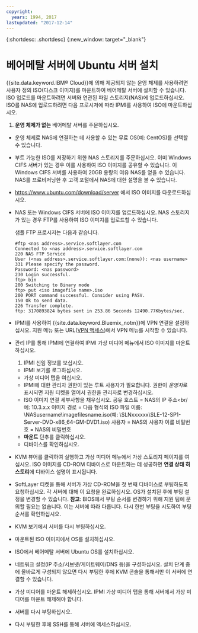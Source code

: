 ```yaml
---
copyright:
  years: 1994, 2017
lastupdated: "2017-12-14"
---
```


{:shortdesc: .shortdesc}
{:new_window: target="_blank"}

# 베어메탈 서버에 Ubuntu 서버 설치

{{site.data.keyword.IBM&reg; Cloud}}에 의해 제공되지 않는 운영 체제를 사용하려면 사용자 정의 ISO(디스크 이미지)를 마운트하여 베어메탈 서버에 설치할 수 있습니다. ISO 업로드를 마운트하려면 서버와 연관된 파일 스토리지(NAS)에 업로드하십시오. ISO를 NAS에 업로드하려면 다음 프로시저에 따라 IPMI를 사용하여 ISO에 마운트하십시오.
1. **운영 체제가 없는** 베어메탈 서버를 주문하십시오. 
* 운영 체제로 NAS에 연결하는 데 사용할 수 있는 무료 OS(예: CentOS)를 선택할 수 있습니다.
* 부트 가능한 ISO를 저장하기 위한 NAS 스토리지를 주문하십시오. 이미 Windows CIFS 서버가 있는 경우 이를 사용하여 ISO 이미지를 공유할 수 있습니다. 이 Windows CIFS 서버를 사용하여 20GB 용량의 여유 NAS를 얻을 수 있습니다. NAS를 프로비저닝한 후 고객 포털에서 NAS에 대한 설명을 볼 수 있습니다.
* https://www.ubuntu.com/download/server 에서 ISO 이미지를 다운로드하십시오.
* NAS 또는 Windows CIFS 서버에 ISO 이미지를 업로드하십시오. NAS 스토리지가 있는 경우 FTP를 사용하여 ISO 이미지를 업로드할 수 있습니다.

  샘플 FTP 프로시저는 다음과 같습니다.
  ```
  #ftp <nas address>.service.softlayer.com
  Connected to <nas address>.service.softlayer.com
  220 NAS FTP Service
  User (<nas address>.service.softlayer.com:(none)): <nas username>
  331 Please specify the password.
  Password: <nas password>
  230 Login successful.
  ftp> bin
  200 Switching to Binary mode
  ftp> put <iso imagefile name>.iso
  200 PORT command successful. Consider using PASV.
  150 Ok to send data.
  226 Transfer complete.
  ftp: 3170893824 bytes sent in 253.86 Seconds 12490.77Kbytes/sec.
  ```
  
* IPMI를 사용하여 {{site.data.keyword.Bluemix_notm}}에 VPN 연결을 설정하십시오. 지원 메뉴 또는 URL([VPN 액세스](http://www.softlayer.com/VPN-Access))에서 VPN 메뉴를 시작할 수 있습니다.
* 관리 IP를 통해 IPMI에 연결하여 IPMI 가상 미디어 메뉴에서 ISO 이미지를 마운트하십시오.
  1. IPMI 신임 정보를 보십시오.
  * IPMI 보기를 로그하십시오.
  * 가상 미디어 탭을 여십시오.
  * IPMI에 대한 관리자 권한이 있는 루트 사용자가 필요합니다. 권한이 *운영자*로 표시되면 지원 티켓을 열어서 권한을 관리자로 변경하십시오.
  * ISO 이미지 연결 세부사항을 채우십시오.
    공유 호스트 = NAS의 IP 주소<br/예: 10.3.x.x
    이미지 경로 = 다음 형식의 ISO 파일 이름: \NASusername\imagefilesname.iso(예: \SLNxxxxxx\SLE-12-SP1-Server-DVD-x86_64-GM-DVD1.iso)
    사용자 = NAS의 사용자 이름
    비밀번호 = NAS의 비밀번호
  * **마운트** 단추를 클릭하십시오.
  * 디바이스를 확인하십시오.
* KVM 뷰어를 클릭하여 실행하고 가상 미디어 메뉴에서 가상 스토리지 페이지를 여십시오. ISO 이미지를 CD-ROM 디바이스로 마운트하는 데 성공하면 **연결 상태 히스토리**에 디바이스 설명이 표시됩니다.
* SoftLayer 티켓을 통해 서버가 가상 CD-ROM을 첫 번째 디바이스로 부팅하도록 요청하십시오. 각 서버에 대해 이 요청을 완료하십시오. OS가 설치된 후에 부팅 설정을 변경할 수 있습니다.
 **참고**: BIOS에서 부팅 순서를 변경하기 위해 지원 팀에 문의할 필요는 없습니다. 이는 서버에 따라 다릅니다. 다시 한번 부팅을 시도하여 부팅 순서를 확인하십시오.
* KVM 보기에서 서버를 다시 부팅하십시오.
* 마운트된 ISO 이미지에서 OS를 설치하십시오.
* ISO에서 베어메탈 서버에 Ubuntu OS를 설치하십시오.
* 네트워크 설정(IP 주소/서브넷/게이트웨이/DNS 등)을 구성하십시오. 설치 단계 중에 올바르게 구성되지 않으면 다시 부팅한 후에 KVM 콘솔을 통해서만 이 서버에 연결할 수 있습니다.

* 가상 미디어를 마운트 해제하십시오. IPMI 가상 미디어 탭을 통해 서버에서 가상 미디어를 마운트 해제해야 합니다.
* 서버를 다시 부팅하십시오.
* 다시 부팅한 후에 SSH를 통해 서버에 액세스하십시오.
